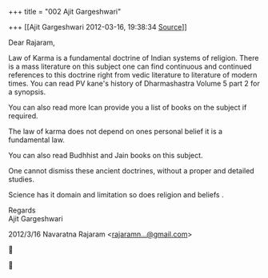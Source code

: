 +++
title = "002 Ajit Gargeshwari"

+++
[[Ajit Gargeshwari	2012-03-16, 19:38:34 [Source](https://groups.google.com/g/bvparishat/c/vC8-aUSSGZA)]]



Dear Rajaram,  
  
Law of Karma is a fundamental doctrine of Indian systems of religion. There is a mass literature on this subject one can find continuous and continued references to this doctrine right from vedic literature to literature of modern times. You can read PV kane's history of Dharmashastra Volume 5 part 2 for a synopsis.  
  
You can also read more Ican provide you a list of books on the subject if required.  
  
The law of karma does not depend on ones personal belief it is a fundamental law.  
  
You can also read Budhhist and Jain books on this subject.  
  
One cannot dismiss these ancient doctrines, without a proper and detailed studies.  
  
Science has it domain and limitation so does religion and beliefs .  
  
Regards  
Ajit Gargeshwari  
  

2012/3/16 Navaratna Rajaram \<[rajaramn...@gmail.com]()\>  





